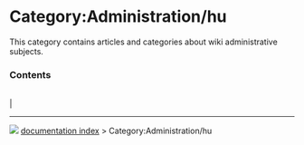 # Category:Administration/hu
This category contains articles and categories about wiki administrative subjects.

### Contents

|     |     |     |
| --- | --- | --- |
|



---
![](images/Button_right.svg) [documentation index](../README.md) > Category:Administration/hu
